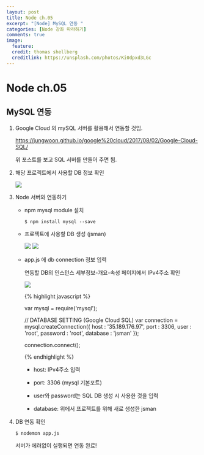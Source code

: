 ```yaml
---
layout: post
title: Node ch.05
excerpt: "[Node] MySQL 연동 "
categories: [Node 강좌 따라하기]
comments: true
image:
  feature:
  credit: thomas shellberg
  creditlink: https://unsplash.com/photos/Ki0dpxd3LGc
---
```


# Node ch.05

## MySQL 연동

1. Google Cloud 의 mySQL 서버를 활용해서 연동할 것임.

    https://jungwoon.github.io/google%20cloud/2017/08/02/Google-Cloud-SQL/

      위 포스트를 보고 SQL 서버를 만들어 주면 됨.


2. 해당 프로젝트에서 사용할 DB 정보 확인

    <img src="https://cdn-images-1.medium.com/max/800/1*8zSptgxSmSTWQwxGtI6Yvw.jpeg">



3. Node 서버와 연동하기

    * npm mysql module 설치

      `$ npm install mysql --save`

    * 프로젝트에 사용할 DB 생성 (jsman)

      <img src="https://cdn-images-1.medium.com/max/600/1*p_fc7ng1v8H4ZqPQ5RRNDw.jpeg">

      <img src="https://cdn-images-1.medium.com/max/600/1*565zUM0VCTWMEb3gGh16og.jpeg">

    * app.js 에 db connection 정보 입력

      연동할 DB의 인스턴스 세부정보-개요-속성 페이지에서 IPv4주소 확인

      <img src="https://cdn-images-1.medium.com/max/800/1*WznjMaT6d6mzHD0GvLhBgw.jpeg">


      {% highlight javascript %}

      var mysql = require('mysql');

      // DATABASE SETTING (Google Cloud SQL)
      var connection = mysql.createConnection({
        host     : '35.189.176.97',
        port     : 3306,
        user     : 'root',
        password : 'root',
        database : 'jsman'
      });

      connection.connect();

      {% endhighlight %}

      - host: IPv4주소 입력

      - port: 3306 (mysql 기본포트)

      - user와 password는 SQL DB 생성 시 사용한 것을 입력

      - database: 위에서 프로젝트를 위해 새로 생성한 jsman


4. DB 연동 확인

    `$ nodemon app.js `

    서버가 에러없이 실행되면 연동 완료!
